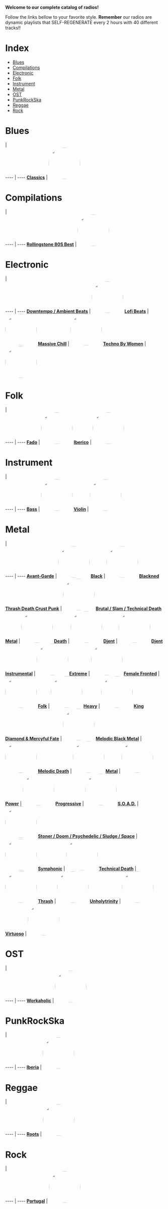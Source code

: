 
<style>
figure {
  border: 0px #cccccc solid;
  padding: 4px;
  margin: auto;
  align: center;
}
</style>
**Welcome to our complete catalog of radios!**

Follow the links bellow to your favorite style. **Remember** our radios
are dynamic playlists that SELF-REGENERATE every 2 hours with 40 different
tracks!!

# Index

* [Blues](#Blues)
* [Compilations](#Compilations)
* [Electronic](#Electronic)
* [Folk](#Folk)
* [Instrument](#Instrument)
* [Metal](#Metal)
* [OST](#OST)
* [PunkRockSka](#PunkRockSka)
* [Reggae](#Reggae)
* [Rock](#Rock)

# Blues

  |  
 ---- | ---- 
[**Classics**](https://radioninjapirata.github.io/radio_bluesclassics.html) | <a href="https://radioninjapirata.github.io/radio_bluesclassics.html" target="_blank"><img src="https://mosaic.scdn.co/640/ab67616d0000b2735d1b0da990230c0805e61791ab67616d0000b2738119fff0dbdcd44e407d55caab67616d0000b273a3ce84b8fd810890396c78d9ab67616d0000b273cc9c3dc5b3a733b7225917d3" height="100" width="auto" style="border-radius:50%"></a>

# Compilations

  |  
 ---- | ---- 
[**Rollingstone 80S Best**](https://radioninjapirata.github.io/radio_rollingbest80s.html) | <a href="https://radioninjapirata.github.io/radio_rollingbest80s.html" target="_blank"><img src="https://mosaic.scdn.co/640/ab67616d0000b27328a00032ff3b86af3d7e0e54ab67616d0000b273651790aff6cae01e29cee337ab67616d0000b273703edebfd6d911e3bb2d88d2ab67616d0000b273ab6fe8d14049de8411919ad4" height="100" width="auto" style="border-radius:50%"></a>

# Electronic

  |  
 ---- | ---- 
[**Downtempo / Ambient Beats**](https://radioninjapirata.github.io/radio_downtempo.html) | <a href="https://radioninjapirata.github.io/radio_downtempo.html" target="_blank"><img src="https://mosaic.scdn.co/640/ab67616d0000b273480043e1d88336dff647c88bab67616d0000b273601263ecbe7a709252c37a25ab67616d0000b273681ed14028c0fb38b4d09308ab67616d0000b273da3c736003293501c9940424" height="100" width="auto" style="border-radius:50%"></a>
[**Lofi Beats**](https://radioninjapirata.github.io/radio_lofi.html) | <a href="https://radioninjapirata.github.io/radio_lofi.html" target="_blank"><img src="https://mosaic.scdn.co/640/ab67616d0000b2733393b5f97e96227571d55d77ab67616d0000b27353dcf9922e1d0f0c2bc93d38ab67616d0000b27385a07d32dc2d3b0539da99b1ab67616d0000b273a1b9c7950cb8f9a7d86cfe35" height="100" width="auto" style="border-radius:50%"></a>
[**Massive Chill**](https://radioninjapirata.github.io/massive_chill.html) | <a href="https://radioninjapirata.github.io/massive_chill.html" target="_blank"><img src="https://mosaic.scdn.co/640/ab67616d0000b273163de73239f0ef22dad788adab67616d0000b27316d0a76bf8fd2bbfe7ad7122ab67616d0000b2732202abca8b503f69e23001afab67616d0000b273d9a7373546ce7f335af2c69b" height="100" width="auto" style="border-radius:50%"></a>
[**Techno By Women**](https://radioninjapirata.github.io/radio_technowomen.html) | <a href="https://radioninjapirata.github.io/radio_technowomen.html" target="_blank"><img src="https://mosaic.scdn.co/640/ab67616d0000b2734ab993cdd5241c8e7480e15dab67616d0000b27372758fd4a12431c04d7c1e10ab67616d0000b273f8f49b96f076cbb0113bbc9bab67616d0000b273ffb1ac91aafa1dd7d444e638" height="100" width="auto" style="border-radius:50%"></a>

# Folk

  |  
 ---- | ---- 
[**Fado**](https://radioninjapirata.github.io/radio_fado.html) | <a href="https://radioninjapirata.github.io/radio_fado.html" target="_blank"><img src="https://mosaic.scdn.co/640/ab67616d0000b2733cc9977f8d7db4a4e4e9f8f4ab67616d0000b273a7cd6f27bbf0a88b693368ecab67616d0000b273af45413a1985e5c1d91dc976ab67616d0000b273bb5672c3b7037e08559de093" height="100" width="auto" style="border-radius:50%"></a>
[**Iberico**](https://radioninjapirata.github.io/radio_folkiberico.html) | <a href="https://radioninjapirata.github.io/radio_folkiberico.html" target="_blank"><img src="https://mosaic.scdn.co/640/ab67616d0000b2736767174e9e9c9e6b6be95effab67616d0000b273ae03268fc196e1c196db608eab67616d0000b273e4794ba2b30c90e1069b6e73ab67616d0000b273f9f4db732d4a2272ac9c86ff" height="100" width="auto" style="border-radius:50%"></a>

# Instrument

  |  
 ---- | ---- 
[**Bass**](https://radioninjapirata.github.io/radio_bassists.html) | <a href="https://radioninjapirata.github.io/radio_bassists.html" target="_blank"><img src="https://mosaic.scdn.co/640/ab67616d0000b273470bede0afcb2a7c13fc3f78ab67616d0000b2738004ff95b3bcea2b42586057ab67616d0000b273b599db8740c616df26bd557eab67616d0000b273cde045f63b76cd3788935a03" height="100" width="auto" style="border-radius:50%"></a>
[**Violin**](https://radioninjapirata.github.io/radio_violin.html) | <a href="https://radioninjapirata.github.io/radio_violin.html" target="_blank"><img src="https://mosaic.scdn.co/640/ab67616d0000b2738bb3da3357affa7ea19c26f6ab67616d0000b273d5d6957f73be207d4b8e5c27ab67616d0000b273e38051840ec58a50d18214a7ab67616d0000b273edd8e6986c952b07c2c8bc87" height="100" width="auto" style="border-radius:50%"></a>

# Metal

  |  
 ---- | ---- 
[**Avant-Garde**](https://radioninjapirata.github.io/radio_metalavantgarde.html) | <a href="https://radioninjapirata.github.io/radio_metalavantgarde.html" target="_blank"><img src="https://mosaic.scdn.co/640/ab67616d0000b2732904127c27697b078574a281ab67616d0000b273830ab698829f1b3783b75248ab67616d0000b27392bc230e1be04654cab5f0d9ab67616d0000b273a25c68353d588c5feb0973ff" height="100" width="auto" style="border-radius:50%"></a>
[**Black**](https://radioninjapirata.github.io/radio_blackmetal.html) | <a href="https://radioninjapirata.github.io/radio_blackmetal.html" target="_blank"><img src="https://mosaic.scdn.co/640/ab67616d0000b2733daba2e58f9a5e81f305b5cdab67616d0000b27343a26b6e43844b5c97fd255cab67616d0000b27391fc8ad18fbf2fc3a2c03f1bab67616d0000b273af0b8285a3024469dfdbdeb7" height="100" width="auto" style="border-radius:50%"></a>
[**Blackned Thrash Death Crust Punk**](https://radioninjapirata.github.io/radio_blacknedthrash.html) | <a href="https://radioninjapirata.github.io/radio_blacknedthrash.html" target="_blank"><img src="https://mosaic.scdn.co/640/ab67616d0000b27328852f9f367dcab20a6ea42fab67616d0000b27385d9fc34c806da0981a82ca0ab67616d0000b27393943ee05a2509fbf7501426ab67616d0000b273d674a2c0130f538c1ff06a2d" height="100" width="auto" style="border-radius:50%"></a>
[**Brutal / Slam / Technical Death Metal**](https://radioninjapirata.github.io/radio_brutaldeathmetal.html) | <a href="https://radioninjapirata.github.io/radio_brutaldeathmetal.html" target="_blank"><img src="https://mosaic.scdn.co/640/ab67616d0000b27302feb7306e5877c5666bea3dab67616d0000b273111d5c71d481880030266ac5ab67616d0000b2737303ee9e31a69edac9d29097ab67616d0000b2738a402e8d2ff56f1f0c9f2f20" height="100" width="auto" style="border-radius:50%"></a>
[**Death**](https://radioninjapirata.github.io/radio_deathmetal.html) | <a href="https://radioninjapirata.github.io/radio_deathmetal.html" target="_blank"><img src="https://mosaic.scdn.co/640/ab67616d0000b2738f57ac357cd8552c50d83292ab67616d0000b2739b17caa4161cd81785649b51ab67616d0000b273ab9e93b4775bd69b45c727c1ab67616d0000b273bca23a57a2c919fc9e8e957e" height="100" width="auto" style="border-radius:50%"></a>
[**Djent**](https://radioninjapirata.github.io/radio_djent.html) | <a href="https://radioninjapirata.github.io/radio_djent.html" target="_blank"><img src="https://mosaic.scdn.co/640/ab67616d0000b2738e45348c1ef5afb0eb0d4ceaab67616d0000b273b261767517830a0d94e57598ab67616d0000b273c27b2ab53d2de4cecd7e25f7ab67616d0000b273d933e358c707ca3b9342c7bf" height="100" width="auto" style="border-radius:50%"></a>
[**Djent Instrumental**](https://radioninjapirata.github.io/radio_instrumentaldjent.html) | <a href="https://radioninjapirata.github.io/radio_instrumentaldjent.html" target="_blank"><img src="https://mosaic.scdn.co/640/ab67616d0000b2730af65bf67e30000a2196b41bab67616d0000b273855b7fed8a117c190c10da1cab67616d0000b273a8d3579b47edc658f075ba48ab67616d0000b273cc66cb38b152d5b1014b504e" height="100" width="auto" style="border-radius:50%"></a>
[**Extreme**](https://radioninjapirata.github.io/radio_extrememetal.html) | <a href="https://radioninjapirata.github.io/radio_extrememetal.html" target="_blank"><img src="https://mosaic.scdn.co/640/ab67616d0000b2732d62b25fa439e14c915bfb59ab67616d0000b273619f0cf9adeae41ba3853015ab67616d0000b2739f43b6a2fcb6f5ba0d2ebd13ab67616d0000b273ca6c41de69d361ce0a29fcf8" height="100" width="auto" style="border-radius:50%"></a>
[**Female Fronted**](https://radioninjapirata.github.io/radio_femalefrontedmetal.html) | <a href="https://radioninjapirata.github.io/radio_femalefrontedmetal.html" target="_blank"><img src="https://mosaic.scdn.co/640/ab67616d0000b27363ed5d1a2f019cc1aa51077dab67616d0000b2739f9bf6574ed56401ff04138fab67616d0000b273b26c217d59b96064b8eefbc1ab67616d0000b273bca23a57a2c919fc9e8e957e" height="100" width="auto" style="border-radius:50%"></a>
[**Folk**](https://radioninjapirata.github.io/radio_folkmetal.html) | <a href="https://radioninjapirata.github.io/radio_folkmetal.html" target="_blank"><img src="https://mosaic.scdn.co/640/ab67616d0000b27306fdef97e346e93468cd81caab67616d0000b273159c9670ab622e9312ae2221ab67616d0000b27315ce5025c85209057531580aab67616d0000b27365c752ced373e8ebf8df549c" height="100" width="auto" style="border-radius:50%"></a>
[**Heavy**](https://radioninjapirata.github.io/radio_heavymetal.html) | <a href="https://radioninjapirata.github.io/radio_heavymetal.html" target="_blank"><img src="https://mosaic.scdn.co/640/ab67616d0000b27301c9bb8f9e0f255b5ecbd300ab67616d0000b2731db688fa28427f05608b00aeab67616d0000b27395a13499ff1dea593450d15bab67616d0000b273a67dfc3bee87adb8f8163213" height="100" width="auto" style="border-radius:50%"></a>
[**King Diamond & Mercyful Fate**](https://radioninjapirata.github.io/radio_fan_KDMF.html) | <a href="https://radioninjapirata.github.io/radio_fan_KDMF.html" target="_blank"><img src="https://mosaic.scdn.co/640/ab67616d0000b2735601c9baa23e8f6c1039929fab67616d0000b27397620fb16ab7feed6a4da26cab67616d0000b273be1ae534a1aa21ec5407acdaab67616d0000b273df15e390cd91d7b5b6ce2756" height="100" width="auto" style="border-radius:50%"></a>
[**Melodic Black Metal**](https://radioninjapirata.github.io/radio_melodicblackmetal.html) | <a href="https://radioninjapirata.github.io/radio_melodicblackmetal.html" target="_blank"><img src="https://mosaic.scdn.co/640/ab67616d0000b27302ec0773682eb04f62535bebab67616d0000b273b17a99a98c266981a31cbfecab67616d0000b273c3fc3d9f713c5ec350759ca0ab67616d0000b273e660ec96d35ba1a2ec3cb0b8" height="100" width="auto" style="border-radius:50%"></a>
[**Melodic Death**](https://radioninjapirata.github.io/radio_melodicdeathmetal.html) | <a href="https://radioninjapirata.github.io/radio_melodicdeathmetal.html" target="_blank"><img src="https://mosaic.scdn.co/640/ab67616d0000b2730764a93d97acc1de13179c9fab67616d0000b2731118de0699bca2f737ae7d9eab67616d0000b27328ae3e97d8f87da56891b9afab67616d0000b2737931479a46a6a7f427847768" height="100" width="auto" style="border-radius:50%"></a>
[**Metal**](https://radioninjapirata.github.io/radio_metal.html) | <a href="https://radioninjapirata.github.io/radio_metal.html" target="_blank"><img src="https://mosaic.scdn.co/640/ab67616d0000b2731e020af0eea08ee488a8f7f7ab67616d0000b2732cfd5081e850c5c61b18b96bab67616d0000b273977363f3a254ca45fdd0fec2ab67616d0000b273f9b9eb64c2fea5a6f72602ac" height="100" width="auto" style="border-radius:50%"></a>
[**Power**](https://radioninjapirata.github.io/radio_powermetal.html) | <a href="https://radioninjapirata.github.io/radio_powermetal.html" target="_blank"><img src="https://mosaic.scdn.co/640/ab67616d0000b27327a2579383d01f98a3bdfe5eab67616d0000b2733aa62458acf8df08ae284705ab67616d0000b273590b3617e37de5e7429727bdab67616d0000b273e04744d9ce3cb7c7f53953d5" height="100" width="auto" style="border-radius:50%"></a>
[**Progressive**](https://radioninjapirata.github.io/radio_progrock.html) | <a href="https://radioninjapirata.github.io/radio_progrock.html" target="_blank"><img src="https://mosaic.scdn.co/640/ab67616d0000b27348e94c4532c72f7a56282818ab67616d0000b273667828bdaa87aaee528f349aab67616d0000b273ad1518a2af5c99ae8805c424ab67616d0000b273bf814355d402c5c995196cad" height="100" width="auto" style="border-radius:50%"></a>
[**S.O.A.D.**](https://radioninjapirata.github.io/radio_soad.html) | <a href="https://radioninjapirata.github.io/radio_soad.html" target="_blank"><img src="https://mosaic.scdn.co/640/ab67616d0000b2732dc63e977bd5101072adcef6ab67616d0000b273ba00e990d1520a4cde41ce0cab67616d0000b273c65f8d04502eeddbdd61fa71ab67616d0000b273c8c79a39007e7f8e48393eac" height="100" width="auto" style="border-radius:50%"></a>
[**Stoner / Doom / Psychedelic / Sludge / Space**](https://radioninjapirata.github.io/radio_stonerrock.html) | <a href="https://radioninjapirata.github.io/radio_stonerrock.html" target="_blank"><img src="https://mosaic.scdn.co/640/ab67616d0000b2733a9759b31a548f4d636fdd8dab67616d0000b273425cb83a59861269f3a87f0eab67616d0000b2736cdb6a2265e32563c3fabf8aab67616d0000b273fd2e051bcd7a8e591f3564d6" height="100" width="auto" style="border-radius:50%"></a>
[**Symphonic**](https://radioninjapirata.github.io/radio_symphonicmetal.html) | <a href="https://radioninjapirata.github.io/radio_symphonicmetal.html" target="_blank"><img src="https://mosaic.scdn.co/640/ab67616d0000b27316a78ca5e79af74d898983c0ab67616d0000b273847bc9b7fd657f4ba6c0dc31ab67616d0000b273b3056ee16f8a31e4958c2e61ab67616d0000b273f63fb77dd5709320d9954362" height="100" width="auto" style="border-radius:50%"></a>
[**Technical Death**](https://radioninjapirata.github.io/radio_technicaldeathmetal.html) | <a href="https://radioninjapirata.github.io/radio_technicaldeathmetal.html" target="_blank"><img src="https://mosaic.scdn.co/640/ab67616d0000b2731e47b8c7bde8d28772f88de3ab67616d0000b273686c727a52bda1c9639b11a7ab67616d0000b2736dec7b4cb486369a77dbeba9ab67616d0000b273fec94776cd42128a4d019b7c" height="100" width="auto" style="border-radius:50%"></a>
[**Thrash**](https://radioninjapirata.github.io/radio_thrashmetal.html) | <a href="https://radioninjapirata.github.io/radio_thrashmetal.html" target="_blank"><img src="https://mosaic.scdn.co/640/ab67616d0000b27304b8eefb6e80556f9da1ae77ab67616d0000b273109ac57814063b50cfa8b772ab67616d0000b273230d40b357f2271fe042b2d2ab67616d0000b273f20792d3a9d480bc2018eb66" height="100" width="auto" style="border-radius:50%"></a>
[**Unholytrinity**](https://radioninjapirata.github.io/radio_unholytrinity.html) | <a href="https://radioninjapirata.github.io/radio_unholytrinity.html" target="_blank"><img src="https://mosaic.scdn.co/640/ab67616d0000b2733b7bf70364c3f8643723398eab67616d0000b273ae85caa92219f8a92b2e3757ab67616d0000b273ce69f6900fa18dd689d2d45bab67616d0000b273d198e0a1a43c010afb480b3b" height="100" width="auto" style="border-radius:50%"></a>
[**Virtuoso**](https://radioninjapirata.github.io/radio_guitarvirtuoso.html) | <a href="https://radioninjapirata.github.io/radio_guitarvirtuoso.html" target="_blank"><img src="https://mosaic.scdn.co/640/ab67616d0000b2730e8868b88fb9ce2f3119aa33ab67616d0000b273675038571389ed8d2ac76a3fab67616d0000b2737c8335e7d18e7a7403a71f5fab67616d0000b273967eafef902af8977a535ae8" height="100" width="auto" style="border-radius:50%"></a>

# OST

  |  
 ---- | ---- 
[**Workaholic**](https://radioninjapirata.github.io/radio_ostworkaholic.html) | <a href="https://radioninjapirata.github.io/radio_ostworkaholic.html" target="_blank"><img src="https://mosaic.scdn.co/640/ab67616d0000b2736bcd453c83fac78b669db1abab67616d0000b27371b1b5d2f76b80661d4e01c8ab67616d0000b2738b54c78052836f22fc39d178ab67616d0000b273b6ca9be8f6038aaad55cf50f" height="100" width="auto" style="border-radius:50%"></a>

# PunkRockSka

  |  
 ---- | ---- 
[**Iberia**](https://radioninjapirata.github.io/radio_iberianpunkrock.html) | <a href="https://radioninjapirata.github.io/radio_iberianpunkrock.html" target="_blank"><img src="https://mosaic.scdn.co/640/ab67616d0000b2731db6269c1353e9ccac6a6813ab67616d0000b2737a6d5e5048361495278dda32ab67616d0000b2737c737c278f7a629576abe86aab67616d0000b273ed4cfdb52ed2d6bd536b83d3" height="100" width="auto" style="border-radius:50%"></a>

# Reggae

  |  
 ---- | ---- 
[**Roots**](https://radioninjapirata.github.io/radio_reggaeroots.html) | <a href="https://radioninjapirata.github.io/radio_reggaeroots.html" target="_blank"><img src="https://mosaic.scdn.co/640/ab67616d0000b2732f10dbd2a333c5f0c90cf4b7ab67616d0000b2734eff62d90fe40c3f22bd736aab67616d0000b2736aa35f440dfe50f39a3ef9e2ab67616d0000b2738a7e0d92929fba5a502df05b" height="100" width="auto" style="border-radius:50%"></a>

# Rock

  |  
 ---- | ---- 
[**Portugal**](https://radioninjapirata.github.io/radio_rockportugues.html) | <a href="https://radioninjapirata.github.io/radio_rockportugues.html" target="_blank"><img src="https://mosaic.scdn.co/640/ab67616d0000b2735869d3b4fecde6125ae8df2aab67616d0000b273adeef09954af9509ae511a7cab67616d0000b273c4a69ad87c2961a5339db6f9ab67616d0000b273e75d528904d08154d044b278" height="100" width="auto" style="border-radius:50%"></a>